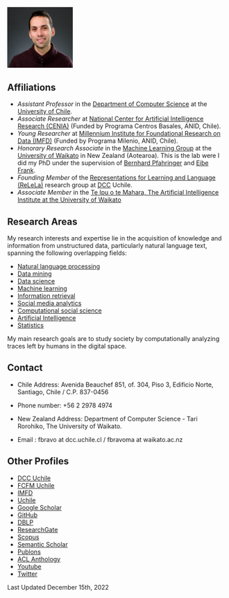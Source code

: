 <img src="img/me.png" alt="alt text" width="30%" height="30%"> 

## Affiliations

* *Assistant Professor* in the [Department of Computer Science](http://www.dcc.uchile.cl) at the [University of Chile](http://www.uchile.cl/). 
* *Associate Researcher* at [National Center for Artificial Intelligence Research (CENIA)](https://www.cenia.cl) (Funded by Programa Centros Basales, ANID, Chile). 
* *Young Researcher* at [Millennium Institute for Foundational Research on Data (IMFD)](http://www.imfd.cl) (Funded by Programa Milenio, ANID, Chile). 
* *Honorary Research Associate* in the [Machine Learning Group](http://www.cs.waikato.ac.nz/ml/) at the [University of Waikato](http://www.waikato.ac.nz/) in New Zealand (Aotearoa). This is the lab were I did my PhD under the supervision of [Bernhard Pfahringer](https://www.cs.waikato.ac.nz/~bernhard/) and [Eibe Frank](http://www.cs.waikato.ac.nz/~eibe/). 
* *Founding Member* of the [Representations for Learning and Language (ReLeLa)](https://relela.com) research group at [DCC](http://www.dcc.uchile.cl) Uchile. 
* *Associate Member* in the [Te Ipu o te Mahara, The Artificial Intelligence Institute at the University of Waikato](https://ai.waikato.ac.nz/home)



## Research Areas

My research interests and expertise lie in the acquisition of knowledge and information from unstructured data, particularly natural language text, spanning the following overlapping fields:

* [Natural language processing](https://en.wikipedia.org/wiki/Natural_language_processing)
* [Data mining](https://en.wikipedia.org/wiki/Data_mining)
* [Data science](https://en.wikipedia.org/wiki/Data_science)
* [Machine learning](https://en.wikipedia.org/wiki/Machine_learning)
* [Information retrieval](https://en.wikipedia.org/wiki/Information_Retrieval)
* [Social media analytics](https://en.wikipedia.org/wiki/Social_media_analytics)
* [Computational social science](https://en.wikipedia.org/wiki/Computational_social_science)
* [Artificial Intelligence](https://en.wikipedia.org/wiki/Artificial_intelligence)
* [Statistics](https://en.wikipedia.org/wiki/Statistics)

My main research goals are to study society by computationally analyzing traces left by humans in the digital space.





## Contact

*  Chile Address: Avenida Beauchef 851, of. 304, Piso 3, Edificio Norte, Santiago, Chile / C.P. 837-0456
*  Phone number: +56 2 2978 4974

*  New Zealand Address: Department of Computer Science - Tari Rorohiko, The University of Waikato. 
*  Email : fbravo at dcc.uchile.cl / fbravoma at waikato.ac.nz


## Other Profiles

* [DCC Uchile](https://www.dcc.uchile.cl/nosotros/academico/fbravo#titulo)
* [FCFM Uchile](http://ingenieria.uchile.cl/sobre-la-fcfm/organizacion/personas/cuerpo-academico/ciencias-de-la-computacion?qui_id=121)
* [IMFD](https://imfd.cl/en/investigador/felipe-bravo-marquez/)
* [Uchile](http://www.uchile.cl/portafolio-academico/perfilAcademico.jsf?username=felipebravom)
* [Google Scholar](https://scholar.google.com/citations?user=q--XWcQAAAAJ&hl)
* [GitHub](https://github.com/felipebravom)
* [DBLP](http://www.informatik.uni-trier.de/~ley/db/indices/a-tree/b/Bravo=Marquez:Felipe.html)
* [ResearchGate](https://www.researchgate.net/profile/Felipe_Bravo-Marquez/)
* [Scopus](https://www.scopus.com/authid/detail.uri?origin=resultslist&authorId=36627971200)
* [Semantic Scholar](https://www.semanticscholar.org/author/Felipe-Bravo-Marquez/2998375)
* [Publons](https://publons.com/researcher/AAG-6488-2019/)
* [ACL Anthology](https://aclanthology.org/people/f/felipe-bravo-marquez/)
* [Youtube](https://www.youtube.com/user/felipebravom)
* [Twitter](https://twitter.com/felipebravom)

Last Updated December 15th, 2022 
